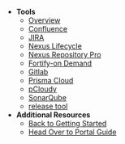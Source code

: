 - **Tools**
  - [Overview](tools-overview) 
  - [Confluence](confluence/confluence-overview)
  - [JIRA](jira/jira-overview) 
  - [Nexus Lifecycle](nexus-lifecycle-overview)
  - [Nexus Repository Pro](nexus-repository/nexus-repository-pro-overview)
  - [Fortify-on Demand](fod/fortify-overview)
  - [Gitlab](gitlab/gitlab-overview)
  - [Prisma Cloud](prisma-cloud/prisma-cloud-overview)
  - [pCloudy](pcloud/pcloudy-overview)
  - [SonarQube](sonarqube/sonarqube-overview)
  - [release tool](release-tool-overview)  
- **Additional Resources**
  - [Back to Getting Started](https://docs.developer.tech.gov.sg/docs/ship-hats-getting-started-guide/#/)
  - [Head Over to Portal Guide](https://docs.developer.tech.gov.sg/docs/ship-hats-portal-guide/#/ship-hats-portal-overview)